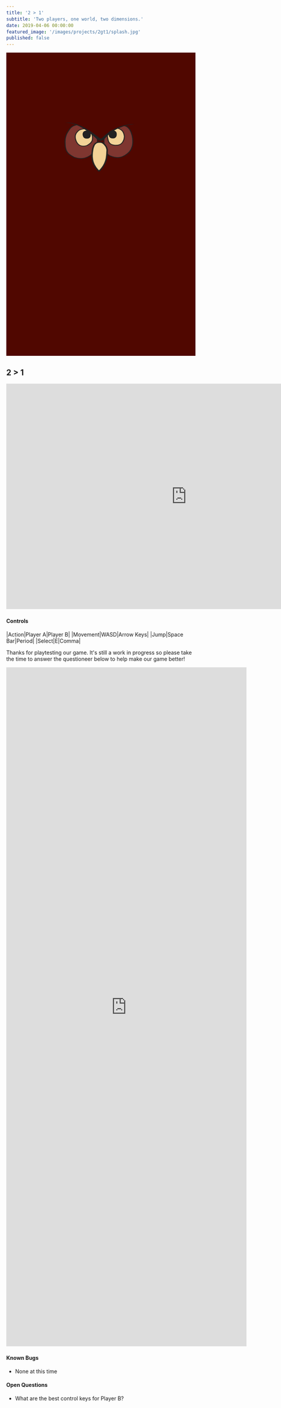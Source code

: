 ```yaml
---
title: '2 > 1'
subtitle: 'Two players, one world, two dimensions.'
date: 2019-04-06 00:00:00
featured_image: '/images/projects/2gt1/splash.jpg'
published: false
---
```


![](/images/sidebar.jpg)

## 2 > 1

<iframe frameborder="0" src="https://itch.io/embed-upload/1342178?color=53575c" allowfullscreen="" width="960" height="600">Loading...</iframe>

#### Controls
|Action|Player A|Player B|
|Movement|WASD|Arrow Keys|
|Jump|Space Bar|Period|
|Select|E|Comma|

Thanks for playtesting our game.  It's still a work in progress so please take the time to answer the questioneer below to help make our game better!

<iframe src="https://docs.google.com/forms/d/e/1FAIpQLSctQv4eRhOBWCWoDEzSGk_1pKKmy8NHZynqzl-qTDqAp090tw/viewform?embedded=true" width="640" height="1807" frameborder="0" marginheight="0" marginwidth="0">Loading...</iframe>

#### Known Bugs

* None at this time

#### Open Questions

* What are the best control keys for Player B?